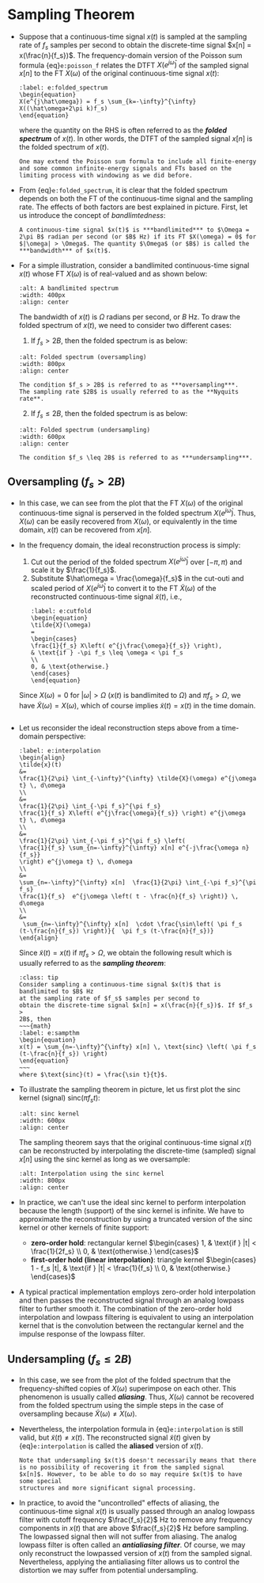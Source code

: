 # Sampling Theorem
* Suppose that a continuous-time signal $x(t)$ is sampled at the
  sampling rate of $f_s$ samples per second to obtain the
  discrete-time signal $x[n] = x(\frac{n}{f_s})$. The frequency-domain
  version of the Poisson sum formula {eq}`e:poisson_f` relates the
  DTFT $X(e^{j\hat\omega})$ of the sampled signal $x[n]$ to the FT 
  $X(\omega)$ of the original continuous-time signal $x(t)$:
  ```{math}
  :label: e:folded_spectrum
  \begin{equation}
  X(e^{j\hat\omega}) = f_s \sum_{k=-\infty}^{\infty}
  X((\hat\omega+2\pi k)f_s)
  \end{equation}
  ```
  where the quantity on the RHS is often referred to as the ***folded
  spectrum*** of $x(t)$. In other words, the DTFT of the sampled
  signal $x[n]$ is the folded spectrum of $x(t)$.
  ```{tip}
  One may extend the Poisson sum formula to include all finite-energy
  and some common infinite-energy signals and FTs based on the
  limiting process with windowing as we did before.
  ```

* From {eq}`e:folded_spectrum`, it is clear that the folded spectrum
  depends on both the FT of the continuous-time signal and the sampling
  rate. The effects of both factors are best explained in
  picture. First, let us introduce the concept of *bandlimtedness*:
  ```{admonition} Notation
  A continuous-time signal $x(t)$ is ***bandlimited*** to $\Omega =
  2\pi B$ radian per second (or $B$ Hz) if its FT $X(\omega) = 0$ for
  $|\omega| > \Omega$. The quantity $\Omega$ (or $B$) is called the
  ***bandwidth*** of $x(t)$.
  ```
* For a simple illustration, consider a bandlimited continuous-time
  signal $x(t)$ whose FT $X(\omega)$ is of real-valued and as shown below:
  ```{image} ../figs/blspectrum.jpg
  :alt: A bandlimited spectrum
  :width: 400px
  :align: center
  ```
  The bandwidth of $x(t)$ is $\Omega$ radians per second, or $B$ Hz.
  To draw the folded spectrum of $x(t)$, we need to consider two
  different cases:

    1. If $f_s > 2B$, then the folded spectrum is as below:
    ```{image} ../figs/oversample.jpg
    :alt: Folded spectrum (oversampling)
    :width: 800px
    :align: center
    ```
    ```{admonition} Notation
    The condition $f_s > 2B$ is referred to as ***oversampling***.
    The sampling rate $2B$ is usually referred to as the **Nyquits rate**.
    ```
    2. If $f_s \leq 2B$, then the folded spectrum is as below:
    ```{image} ../figs/undersample.jpg
    :alt: Folded spectrum (undersampling)
    :width: 600px
    :align: center
    ```
    ```{admonition} Notation
    The condition $f_s \leq 2B$ is referred to as ***undersampling***.
    ```
## Oversampling ($f_s > 2B$) 
* In this case, we can see from the plot that the FT $X(\omega)$ of
  the original continuous-time signal is perserved in the folded
  spectrum $X(e^{j\hat\omega})$. Thus, $X(\omega)$ can be easily
  recovered from $X(\omega)$, or equivalently in the time domain,
  $x(t)$ can be recovered from $x[n]$.

* In the frequency domain, the ideal reconstruction process is simply:
  1. Cut out the period of the folded spectrum $X(e^{j\hat\omega})$
     over $[-\pi, \pi)$ and scale it by $\frac{1}{f_s}$.
  2. Substitute $\hat\omega = \frac{\omega}{f_s}$ in the cut-outi and
     scaled period of  $X(e^{j\hat\omega})$ to convert it to the FT
     $\tilde{X}(\omega)$ of the reconstructed continuous-time signal
     $\tilde{x}(t)$, i.e.,
     ```{math}
     :label: e:cutfold
     \begin{equation}
     \tilde{X}(\omega)
     =
     \begin{cases}
     \frac{1}{f_s} X\left( e^{j\frac{\omega}{f_s}} \right), 
     & \text{if } -\pi f_s \leq \omega < \pi f_s
     \\
     0, & \text{otherwise.}
     \end{cases}
     \end{equation}
    Since $X(\omega) = 0$ for $|\omega| > \Omega$ ($x(t)$ is
    bandlimited to $\Omega$) and $\pi f_s > \Omega$, we have $\tilde{X}(\omega) =
    X(\omega)$, which of course implies $\tilde{x}(t) = x(t)$ in the
    time domain.
    ```

* Let us reconsider the ideal reconstruction steps above from a
  time-domain perspective:
  ```{math}
  :label: e:interpolation
  \begin{align}
  \tilde{x}(t) 
  &= 
  \frac{1}{2\pi} \int_{-\infty}^{\infty} \tilde{X}(\omega) e^{j\omega
  t} \, d\omega
  \\
  &=
  \frac{1}{2\pi} \int_{-\pi f_s}^{\pi f_s}
  \frac{1}{f_s} X\left( e^{j\frac{\omega}{f_s}} \right) e^{j\omega
  t} \, d\omega
  \\
  &=
  \frac{1}{2\pi} \int_{-\pi f_s}^{\pi f_s} \left(
  \frac{1}{f_s} \sum_{n=-\infty}^{\infty} x[n] e^{-j\frac{\omega n}{f_s}}
  \right) e^{j\omega t} \, d\omega
  \\
  &=
  \sum_{n=-\infty}^{\infty} x[n]  \frac{1}{2\pi} \int_{-\pi f_s}^{\pi f_s}
  \frac{1}{f_s}  e^{j\omega \left( t - \frac{n}{f_s} \right)} \, d\omega
  \\
  &=
   \sum_{n=-\infty}^{\infty} x[n]  \cdot \frac{\sin\left( \pi f_s
  (t-\frac{n}{f_s}) \right)}{  \pi f_s (t-\frac{n}{f_s})}
  \end{align}
  ```
  Since $\tilde{x}(t)=x(t)$ if $\pi f_s > \Omega$, we obtain the
  following result which is usually referred to as the ***sampling
  theorem***:
  ```{admonition} Sampling Theorem
  :class: tip
  Consider sampling a continuous-time signal $x(t)$ that is bandlimited to $B$ Hz
  at the sampling rate of $f_s$ samples per second to
  obtain the discrete-time signal $x[n] = x(\frac{n}{f_s})$. If $f_s >
  2B$, then
  ~~~{math}
  :label: e:sampthm
  \begin{equation}
  x(t) = \sum_{n=-\infty}^{\infty} x[n] \, \text{sinc} \left( \pi f_s
  (t-\frac{n}{f_s}) \right)
  \end{equation}
  ~~~
  where $\text{sinc}(t) = \frac{\sin t}{t}$.
  ```

* To illustrate the sampling theorem in picture, let us first plot the
  sinc kernel (signal) $\text{sinc}(\pi f_s t)$:
  ```{image} ../figs/sinc.png
  :alt: sinc kernel
  :width: 600px
  :align: center
  ```
  The sampling theorem says that the original continuous-time signal
  $x(t)$ can be reconstructed by interpolating the discrete-time (sampled)
  signal $x[n]$ using the sinc kernel as long as we oversample:
  ```{image} ../figs/sampthm.png
  :alt: Interpolation using the sinc kernel
  :width: 800px
  :align: center
  ```

* In practice, we can't use the ideal sinc kernel to perform
  interpolation because the length (support) of the sinc kernel is
  infinite. We have to approximate the reconstruction by using a
  truncated version of the sinc kernel or other kernels of finite support:
  - **zero-order hold**: rectangular kernel 
    $\begin{cases} 
    1, & \text{if } |t| < \frac{1}{2f_s} \\ 
    0, & \text{otherwise.}
    \end{cases}$
  - **first-order hold (linear interpolation)**: triangle kernel 
    $\begin{cases} 
    1 - f_s |t|, & \text{if } |t| < \frac{1}{f_s} \\ 
    0, & \text{otherwise.}
    \end{cases}$

* A typical practical implementation employs zero-order hold
  interpolation and then passes the reconstructed signal through an
  analog lowpass filter to further smooth it. The combination of the
  zero-order hold interpolation and lowpass filtering is equivalent to
  using an interpolation kernel that is the convolution between the
  rectangular kernel and the impulse response of the lowpass filter.
  
## Undersampling ($f_s \leq 2B$) 

* In this case, we see from the plot of the folded spectrum that the
  frequency-shifted copies of $X(\omega)$ superimpose on each
  other. This phenomenon is usually called ***aliasing***. Thus,
  $X(\omega)$ cannot be recovered from the folded spectrum using the
  simple steps in the case of oversampling because $\tilde{X}(\omega)
  \neq X(\omega)$.

* Nevertheless, the interpolation formula in {eq}`e:interpolation` is
  still valid, but $\tilde{x}(t) \neq x(t)$. The reconstructed signal
  $\tilde{x}(t)$ given by {eq}`e:interpolation` is called the
  **aliased** version of $x(t)$.
  ```{caution}
  Note that undersampling $x(t)$ doesn't necessarily means that there
  is no possibility of recovering it from the sampled signal
  $x[n]$. However, to be able to do so may require $x(t)$ to have some special
  structures and more significant signal processing.
  ```

* In practice, to avoid the "uncontrolled" effects of aliasing, the
  continuous-time signal $x(t)$ is usually passed through an analog
  lowpass filter with cutoff frequency $\frac{f_s}{2}$ Hz to remove
  any frequency components in $x(t)$ that are above $\frac{f_s}{2}$ Hz
  before sampling. The lowpassed signal then will not suffer from
  aliasing. The analog lowpass filter is often called an
  ***antialiasing filter***.  Of course, we may only reconstruct the
  lowpassed version of $x(t)$ from the sampled signal. Nevertheless,
  applying the antialiasing filter allows us to control the distortion
  we may suffer from potential undersampling. 
